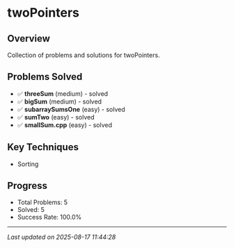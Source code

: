 # twoPointers

## Overview
Collection of problems and solutions for twoPointers.

## Problems Solved
- ✅ **threeSum** (medium) - solved
- ✅ **bigSum** (medium) - solved
- ✅ **subarraySumsOne** (easy) - solved
- ✅ **sumTwo** (easy) - solved
- ✅ **smallSum.cpp** (easy) - solved

## Key Techniques
- Sorting

## Progress
- Total Problems: 5
- Solved: 5
- Success Rate: 100.0%

---
*Last updated on 2025-08-17 11:44:28*
